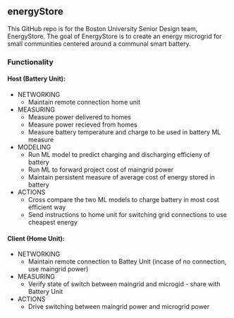 ## energyStore 
This GitHub repo is for the Boston University Senior Design team, EnergyStore. 
The goal of EnergyStore is to create an energy microgrid for small communities centered around a communal smart battery.

### Functionality
#### Host (Battery Unit):
* NETWORKING
    * Maintain remote connection home unit
* MEASURING
    * Measure power delivered to homes
    * Measure power recieved from homes
    * Measure battery temperature and charge to be used in battery ML measure
* MODELING
    * Run ML model to predict charging and discharging efficieny of battery
    * Run ML to forward project cost of maingrid power
    * Maintain persistent measure of average cost of energy stored in battery
* ACTIONS
    * Cross compare the two ML models to charge battery in most cost efficient way
    * Send instructions to home unit for switching grid connections to use cheapest energy

#### Client (Home Unit):
* NETWORKING
    * Maintain remote connection to Battey Unit (incase of no connection, use maingrid power)
* MEASURING
    * Verify state of switch between maingrid and microgid - share with Battery Unit
* ACTIONS
    * Drive switching between maingrid power and microgrid power 

